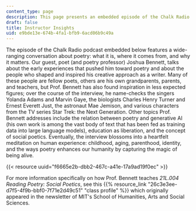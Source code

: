 ```yaml
---
content_type: page
description: This page presents an embedded episode of the Chalk Radio podcast.
draft: false
title: Instructor Insights
uid: e9bde13e-674b-4fa1-bfb9-6acd06b9c49a
---
```

The episode of the Chalk Radio podcast embedded below features a wide-ranging conversation about poetry: what it is, where it comes from, and why it matters. Our guest, poet (and poetry professor) Joshua Bennett, talks about the early experiences that pushed him toward poetry and about the people who shaped and inspired his creative approach as a writer. Many of these people are fellow poets, others are his own grandparents, parents, and teachers, but Prof. Bennett has also found inspiration in less expected figures; over the course of the interview, he name-checks the singers Yolanda Adams and Marvin Gaye, the biologists Charles Henry Turner and Ernest Everett Just, the astronaut Mae Jemison, and various characters from the TV series Star Trek: the Next Generation. Other topics Prof. Bennett addresses include the relation between poetry and generative AI (his own work is among the vast body of text that has been fed as training data into large language models), education as liberation, and the concept of social poetics. Eventually, the interview blossoms into a heartfelt meditation on human experience: childhood, aging, parenthood, identity, and the ways poetry enhances our humanity by capturing the magic of being alive. 

{{< resource uuid="f6665e2b-dbb2-467c-a41e-17a9ad19f0ec" >}}

For more information specifically on how Prof. Bennett teaches *21L.004 Reading Poetry: Social Poetics*, see this {{% resource_link "26c3e3ee-d7f5-4f9b-bbf0-7f71e2d49c51" "class profile" %}} which originally appeared in the newsletter of MIT's School of Humanities, Arts and Social Sciences.